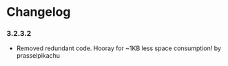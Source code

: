 Changelog
====================================

### 3.2.3.2

- Removed redundant code. Hooray for ~1KB less space consumption! by prasselpikachu